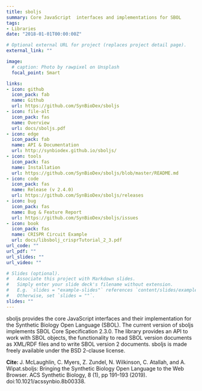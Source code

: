 ```yaml
---
title: sboljs
summary: Core JavaScript  interfaces and implementations for SBOL
tags:
- Libraries
date: "2018-01-01T00:00:00Z"

# Optional external URL for project (replaces project detail page).
external_link: ""

image:
  # caption: Photo by rawpixel on Unsplash
  focal_point: Smart

links:
- icon: github
  icon_pack: fab
  name: Github
  url: https://github.com/SynBioDex/sboljs
- icon: file-alt
  icon_pack: fas
  name: Overview
  url: docs/sboljs.pdf
- icon: edge
  icon_pack: fab
  name: API & Documentation
  url: http://synbiodex.github.io/sboljs/
- icon: tools
  icon_pack: fas
  name: Installation
  url: https://github.com/SynBioDex/sboljs/blob/master/README.md
- icon: code
  icon_pack: fas
  name: Release (v 2.4.0)
  url: https://github.com/SynBioDex/sboljs/releases
- icon: bug
  icon_pack: fas
  name: Bug & Feature Report
  url: https://github.com/SynBioDex/sboljs/issues
- icon: book
  icon_pack: fas
  name: CRISPR Circuit Example
  url: docs/libsbolj_crisprTutorial_2_3.pdf
url_code: ""
url_pdf: ""
url_slides: ""
url_video: ""

# Slides (optional).
#   Associate this project with Markdown slides.
#   Simply enter your slide deck's filename without extension.
#   E.g. `slides = "example-slides"` references `content/slides/example-slides.md`.
#   Otherwise, set `slides = ""`.
slides: ""
---
```


sboljs provides the core JavaScript interfaces and their implementation for the Synthetic Biology Open Language (SBOL). The current version of sboljs implements SBOL Core Specification 2.3.0. The library provides an API to work with SBOL objects, the functionality to read SBOL version documents as XML/RDF files and to write SBOL version 2 documents. sboljs is made freely available under the BSD 2-clause license.

<b>Cite: </b> J. McLaughlin, C. Myers, Z. Zundel, N. Wilkinson, C. Atallah, and A. Wipat.sboljs: Bringing the Synthetic Biology Open Language to the Web Browser. ACS Synthetic Biology, 8 (1), pp 191–193 (2019). doi:10.1021/acssynbio.8b00338.
